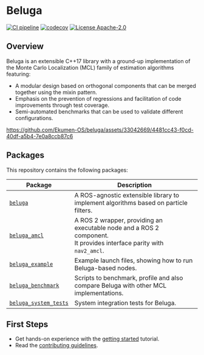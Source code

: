 # Beluga

[![CI pipeline](https://github.com/Ekumen-OS/beluga/actions/workflows/ci_pipeline.yml/badge.svg?branch=main)](https://github.com/Ekumen-OS/beluga/actions/workflows/ci_pipeline.yml?query=branch:main)
[![codecov](https://codecov.io/gh/Ekumen-OS/beluga/branch/main/graph/badge.svg?token=rK7BNC5giK)](https://codecov.io/gh/Ekumen-OS/beluga)
[![License Apache-2.0](https://img.shields.io/badge/license-Apache--2.0-blue.svg)](LICENSE)

## Overview

Beluga is an extensible C++17 library with a ground-up implementation of the Monte Carlo Localization (MCL) family of estimation algorithms featuring:

- A modular design based on orthogonal components that can be merged together using the mixin pattern.
- Emphasis on the prevention of regressions and facilitation of code improvements through test coverage.
- Semi-automated benchmarks that can be used to validate different configurations.

https://github.com/Ekumen-OS/beluga/assets/33042669/4481cc43-f0cd-40df-a5b4-7e0a8ccb87c6

## Packages

This repository contains the following packages:

| Package                                      | Description                                                                                                             |
|----------------------------------------------| ------------------------------------------------------------------------------------------------------------------------|
| [`beluga`](beluga)                           | A ROS-agnostic extensible library to implement algorithms based on particle filters.                                    |
| [`beluga_amcl`](beluga_amcl)                 | A ROS 2 wrapper, providing an executable node and a ROS 2 component.<br> It provides interface parity with `nav2_amcl`. |
| [`beluga_example`](beluga_example)           | Example launch files, showing how to run Beluga-based nodes.                                                            |
| [`beluga_benchmark`](beluga_benchmark)       | Scripts to benchmark, profile and also compare Beluga with other MCL implementations.                                   |
| [`beluga_system_tests`](beluga_system_tests) | System integration tests for Beluga.                                                                                    |

## First Steps

- Get hands-on experience with the [getting started](GETTING_STARTED.md) tutorial.
- Read the [contributing guidelines](CONTRIBUTING.md).
